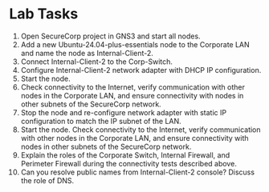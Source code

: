 # Lab Tasks

1. Open SecureCorp project in GNS3 and start all nodes.
2. Add a new Ubuntu-24.04-plus-essentials node to the Corporate LAN and name the node as Internal-Client-2.
3. Connect Internal-Client-2 to the Corp-Switch.
4. Configure Internal-Client-2 network adapter with DHCP IP configuration.
5. Start the node.
6. Check connectivity to the Internet, verify communication with other nodes in the Corporate LAN, and ensure connectivity with nodes in other subnets of the SecureCorp network.
7. Stop the node and re-configure network adapter with static IP configuration to match the IP subnet of the LAN.
8. Start the node. Check connectivity to the Internet, verify communication with other nodes in the Corporate LAN, and ensure connectivity with nodes in other subnets of the SecureCorp network.
9. Explain the roles of the Corporate Switch, Internal Firewall, and Perimeter Firewall during the connectivity tests described above.
10. Can you resolve public names from Internal-Client-2 console? Discuss the role of DNS.